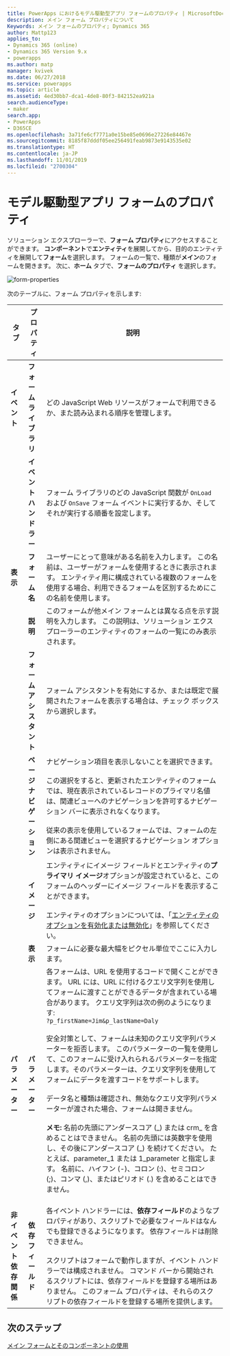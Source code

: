 ```yaml
---
title: PowerApps におけるモデル駆動型アプリ フォームのプロパティ | MicrosoftDocs
description: メイン フォーム プロパティについて
Keywords: メイン フォームのプロパティ; Dynamics 365
author: Mattp123
applies_to:
- Dynamics 365 (online)
- Dynamics 365 Version 9.x
- powerapps
ms.author: matp
manager: kvivek
ms.date: 06/27/2018
ms.service: powerapps
ms.topic: article
ms.assetid: 4ed30bb7-dca1-4de8-80f3-842152ea921a
search.audienceType:
- maker
search.app:
- PowerApps
- D365CE
ms.openlocfilehash: 3a71fe6cf7771a0e15be85e0696e27226e84467e
ms.sourcegitcommit: 8185f87dddf05ee256491feab9873e9143535e02
ms.translationtype: HT
ms.contentlocale: ja-JP
ms.lasthandoff: 11/01/2019
ms.locfileid: "2700304"
---
```

# <a name="model-driven-app-form-properties"></a>モデル駆動型アプリ フォームのプロパティ 

ソリューション エクスプローラーで、**フォーム プロパティ**にアクセスすることができます。 **コンポーネント**で**エンティティ**を展開してから、目的のエンティティを展開して**フォーム**を選択します。 フォームの一覧で、種類が**メイン**のフォームを開きます。 次に、**ホーム** タブで、**フォームのプロパティ** を選択します。

![form-properties](media/form-properties.png)

次のテーブルに、フォーム プロパティを示します:  
  
|タブ|プロパティ|説明|  
|---------|--------------|-----------------|  
|**イベント**|**フォーム ライブラリ**|どの JavaScript Web リソースがフォームで利用できるか、また読み込まれる順序を管理します。|  
||**イベント ハンドラー**|フォーム ライブラリのどの JavaScript 関数が `OnLoad` および `OnSave` フォーム イベントに実行するか、そしてそれが実行する順番を設定します。|  
|**表示**|**フォーム名**|ユーザーにとって意味がある名前を入力します。 この名前は、ユーザーがフォームを使用するときに表示されます。 エンティティ用に構成されている複数のフォームを使用する場合、利用できるフォームを区別するためにこの名前を使用します。|  
||**説明**|このフォームが他メイン フォームとは異なる点を示す説明を入力します。 この説明は、ソリューション エクスプローラーのエンティティのフォームの一覧にのみ表示されます。|  
||**フォーム アシスタント**|フォーム アシスタントを有効にするか、または既定で展開されたフォームを表示する場合は、チェック ボックスから選択します。|
||**ページ ナビゲーション**|ナビゲーション項目を表示しないことを選択できます。<br /><br /> この選択をすると、更新されたエンティティのフォームでは、現在表示されているレコードのプライマリ名値は、関連ビューへのナビゲーションを許可するナビゲーション バーに表示されなくなります。<br /><br /> 従来の表示を使用しているフォームでは、フォームの左側にある関連ビューを選択するナビゲーション オプションは表示されません。|  
||**イメージ**|エンティティにイメージ フィールドとエンティティの**プライマリ イメージ**オプションが設定されていると、このフォームのヘッダーにイメージ フィールドを表示することができます。<br /><br /> エンティティのオプションについては、「[エンティティのオプションを有効化または無効化](../common-data-service/edit-entities.md#enable-or-disable-entity-options)」を参照してください。|  ||**表示**|フォームの幅を制限する**最大幅の設定 (ピクセル単位)**。 既定値は 1900 です。|  
||**表示**|フォームに必要な最大幅をピクセル単位でここに入力します。|
|**パラメーター**|**パラメーター**|各フォームは、URL を使用するコードで開くことができます。 URL には、URL に付けるクエリ文字列を使用してフォームに渡すことができるデータが含まれている場合があります。 クエリ文字列は次の例のようになります:<br />`?p_firstName=Jim&p_lastName=Daly`<br /><br /> 安全対策として、フォームは未知のクエリ文字列パラメーターを拒否します。 このパラメーターの一覧を使用して、このフォームに受け入れられるパラメーターを指定します。そのパラメーターは、クエリ文字列を使用してフォームにデータを渡すコードをサポートします。<br /><br /> データ名と種類は確認され、無効なクエリ文字列パラメーターが渡された場合、フォームは開きません。<br /><br />**メモ:** 名前の先頭にアンダースコア (_) または crm\_ を含めることはできません。 名前の先頭には英数字を使用し、その後にアンダースコア (\_) を続けてください。 たとえば、parameter_1 または 1_parameter と指定します。 名前に、ハイフン (-)、コロン (:)、セミコロン (;)、コンマ (,)、またはピリオド (.) を含めることはできません。 <br /><br />|  
|**非イベント依存関係**|**依存フィールド**|各イベント ハンドラーには、**依存フィールド**のようなプロパティがあり、スクリプトで必要なフィールドはなんでも登録できるようになります。 依存フィールドは削除できません。<br /><br /> スクリプトはフォームで動作しますが、イベント ハンドラーでは構成されません。 コマンド バーから開始されるスクリプトには、依存フィールドを登録する場所はありません。 このフォーム プロパティは、それらのスクリプトの依存フィールドを登録する場所を提供します。|  

## <a name="next-steps"></a>次のステップ

[メイン フォームとそのコンポーネントの使用](use-main-form-and-components.md)
